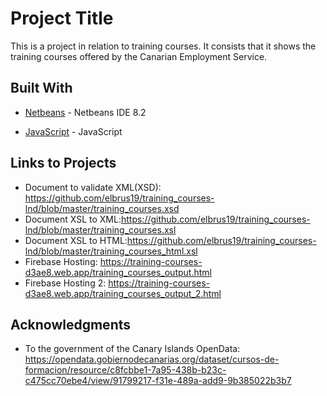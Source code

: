 # Project Title

This is a project in relation to training courses. It consists that it shows the training courses offered
by the Canarian Employment Service.

## Built With

* [Netbeans](https://netbeans.org/) - Netbeans IDE 8.2

* [JavaScript](https://netbeans.org/) - JavaScript


## Links to Projects

* Document to validate XML(XSD): https://github.com/elbrus19/training_courses-lnd/blob/master/training_courses.xsd
* Document XSL to XML:https://github.com/elbrus19/training_courses-lnd/blob/master/training_courses.xsl
* Document XSL to HTML:https://github.com/elbrus19/training_courses-lnd/blob/master/training_courses_html.xsl
* Firebase Hosting: https://training-courses-d3ae8.web.app/training_courses_output.html
* Firebase Hosting 2: https://training-courses-d3ae8.web.app/training_courses_output_2.html

## Acknowledgments

* To the government of the Canary Islands OpenData: https://opendata.gobiernodecanarias.org/dataset/cursos-de-formacion/resource/c8fcbbe1-7a95-438b-b23c-c475cc70ebe4/view/91799217-f31e-489a-add9-9b385022b3b7

